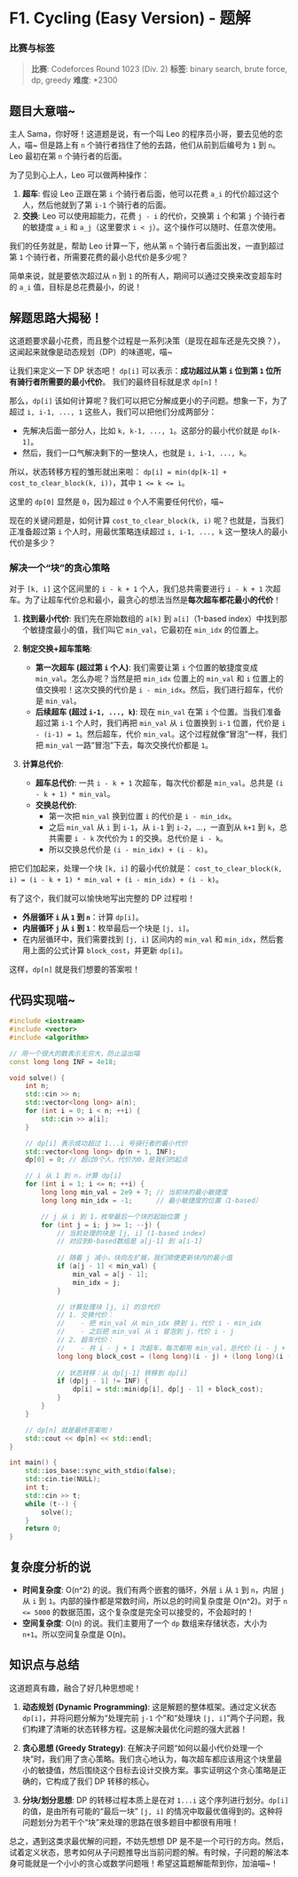 # F1. Cycling (Easy Version) - 题解

### 比赛与标签
> **比赛**: Codeforces Round 1023 (Div. 2)
> **标签**: binary search, brute force, dp, greedy
> **难度**: *2300

## 题目大意喵~
主人 Sama，你好呀！这道题是说，有一个叫 Leo 的程序员小哥，要去见他的恋人，喵~ 但是路上有 `n` 个骑行者挡住了他的去路，他们从前到后编号为 `1` 到 `n`。Leo 最初在第 `n` 个骑行者的后面。

为了见到心上人，Leo 可以做两种操作：
1.  **超车**: 假设 Leo 正跟在第 `i` 个骑行者后面，他可以花费 `a_i` 的代价超过这个人，然后他就到了第 `i-1` 个骑行者的后面。
2.  **交换**: Leo 可以使用超能力，花费 `j - i` 的代价，交换第 `i` 个和第 `j` 个骑行者的敏捷度 `a_i` 和 `a_j`（这里要求 `i < j`）。这个操作可以随时、任意次使用。

我们的任务就是，帮助 Leo 计算一下，他从第 `n` 个骑行者后面出发，一直到超过第 `1` 个骑行者，所需要花费的最小总代价是多少呢？

简单来说，就是要依次超过从 `n` 到 `1` 的所有人，期间可以通过交换来改变超车时的 `a_i` 值，目标是总花费最小，的说！

## 解题思路大揭秘！
这道题要求最小花费，而且整个过程是一系列决策（是现在超车还是先交换？），这闻起来就像是动态规划（DP）的味道呢，喵~

让我们来定义一下 DP 状态吧！
`dp[i]` 可以表示：**成功超过从第 `i` 位到第 `1` 位所有骑行者所需要的最小代价**。
我们的最终目标就是求 `dp[n]`！

那么，`dp[i]` 该如何计算呢？我们可以把它分解成更小的子问题。想象一下，为了超过 `i, i-1, ..., 1` 这些人，我们可以把他们分成两部分：
- 先解决后面一部分人，比如 `k, k-1, ..., 1`。这部分的最小代价就是 `dp[k-1]`。
- 然后，我们一口气解决剩下的一整块人，也就是 `i, i-1, ..., k`。

所以，状态转移方程的雏形就出来啦：
`dp[i] = min(dp[k-1] + cost_to_clear_block(k, i))`，其中 `1 <= k <= i`。

这里的 `dp[0]` 显然是 `0`，因为超过 `0` 个人不需要任何代价，喵~

现在的关键问题是，如何计算 `cost_to_clear_block(k, i)` 呢？也就是，当我们正准备超过第 `i` 个人时，用最优策略连续超过 `i, i-1, ..., k` 这一整块人的最小代价是多少？

### 解决一个“块”的贪心策略
对于 `[k, i]` 这个区间里的 `i - k + 1` 个人，我们总共需要进行 `i - k + 1` 次超车。为了让超车代价总和最小，最贪心的想法当然是**每次超车都花最小的代价**！

1.  **找到最小代价**: 我们先在原始数组的 `a[k]` 到 `a[i]`（1-based index）中找到那个敏捷度最小的值，我们叫它 `min_val`，它最初在 `min_idx` 的位置上。

2.  **制定交换+超车策略**:
    *   **第一次超车 (超过第 `i` 个人)**: 我们需要让第 `i` 个位置的敏捷度变成 `min_val`。怎么办呢？当然是把 `min_idx` 位置上的 `min_val` 和 `i` 位置上的值交换啦！这次交换的代价是 `i - min_idx`。然后，我们进行超车，代价是 `min_val`。
    *   **后续超车 (超过 `i-1, ..., k`)**: 现在 `min_val` 在第 `i` 个位置。当我们准备超过第 `i-1` 个人时，我们再把 `min_val` 从 `i` 位置换到 `i-1` 位置，代价是 `i - (i-1) = 1`。然后超车，代价 `min_val`。这个过程就像“冒泡”一样，我们把 `min_val` 一路“冒泡”下去，每次交换代价都是 `1`。

3.  **计算总代价**:
    *   **超车总代价**: 一共 `i - k + 1` 次超车，每次代价都是 `min_val`。总共是 `(i - k + 1) * min_val`。
    *   **交换总代价**:
        *   第一次把 `min_val` 换到位置 `i` 的代价是 `i - min_idx`。
        *   之后 `min_val` 从 `i` 到 `i-1`，从 `i-1` 到 `i-2`，...，一直到从 `k+1` 到 `k`，总共需要 `i - k` 次代价为 `1` 的交换。总代价是 `i - k`。
        *   所以交换总代价是 `(i - min_idx) + (i - k)`。

把它们加起来，处理一个块 `[k, i]` 的最小代价就是：
`cost_to_clear_block(k, i) = (i - k + 1) * min_val + (i - min_idx) + (i - k)`。

有了这个，我们就可以愉快地写出完整的 DP 过程啦！

- **外层循环 `i` 从 `1` 到 `n`**：计算 `dp[i]`。
- **内层循环 `j` 从 `i` 到 `1`**：枚举最后一个块是 `[j, i]`。
- 在内层循环中，我们需要找到 `[j, i]` 区间内的 `min_val` 和 `min_idx`，然后套用上面的公式计算 `block_cost`，并更新 `dp[i]`。

这样，`dp[n]` 就是我们想要的答案啦！

## 代码实现喵~
```cpp
#include <iostream>
#include <vector>
#include <algorithm>

// 用一个很大的数表示无穷大，防止溢出喵
const long long INF = 4e18; 

void solve() {
    int n;
    std::cin >> n;
    std::vector<long long> a(n);
    for (int i = 0; i < n; ++i) {
        std::cin >> a[i];
    }

    // dp[i] 表示成功超过 1...i 号骑行者的最小代价
    std::vector<long long> dp(n + 1, INF);
    dp[0] = 0; // 超过0个人，代价为0，是我们的起点

    // i 从 1 到 n，计算 dp[i]
    for (int i = 1; i <= n; ++i) {
        long long min_val = 2e9 + 7; // 当前块的最小敏捷度
        long long min_idx = -1;      // 最小敏捷度的位置（1-based）

        // j 从 i 到 1，枚举最后一个块的起始位置 j
        for (int j = i; j >= 1; --j) {
            // 当前处理的块是 [j, i] (1-based index)
            // 对应到0-based数组是 a[j-1] 到 a[i-1]
            
            // 随着 j 减小，块向左扩展，我们顺便更新块内的最小值
            if (a[j - 1] < min_val) {
                min_val = a[j - 1];
                min_idx = j;
            }

            // 计算处理块 [j, i] 的总代价
            // 1. 交换代价：
            //    - 把 min_val 从 min_idx 换到 i，代价 i - min_idx
            //    - 之后把 min_val 从 i 冒泡到 j，代价 i - j
            // 2. 超车代价：
            //    - 共 i - j + 1 次超车，每次都用 min_val，总代价 (i - j + 1) * min_val
            long long block_cost = (long long)(i - j) + (long long)(i - min_idx) + (long long)(i - j + 1) * min_val;
            
            // 状态转移：从 dp[j-1] 转移到 dp[i]
            if (dp[j - 1] != INF) {
                dp[i] = std::min(dp[i], dp[j - 1] + block_cost);
            }
        }
    }

    // dp[n] 就是最终答案啦！
    std::cout << dp[n] << std::endl;
}

int main() {
    std::ios_base::sync_with_stdio(false);
    std::cin.tie(NULL);
    int t;
    std::cin >> t;
    while (t--) {
        solve();
    }
    return 0;
}
```

## 复杂度分析的说
- **时间复杂度**: O(n^2) 的说。我们有两个嵌套的循环，外层 `i` 从 `1` 到 `n`，内层 `j` 从 `i` 到 `1`。内部的操作都是常数时间，所以总的时间复杂度是 O(n^2)。对于 `n <= 5000` 的数据范围，这个复杂度是完全可以接受的，不会超时的！
- **空间复杂度**: O(n) 的说。我们主要用了一个 `dp` 数组来存储状态，大小为 `n+1`。所以空间复杂度是 O(n)。

## 知识点与总结
这道题真有趣，融合了好几种思想呢！

1.  **动态规划 (Dynamic Programming)**: 这是解题的整体框架。通过定义状态 `dp[i]`，并将问题分解为“处理完前 `j-1` 个”和“处理块 `[j, i]`”两个子问题，我们构建了清晰的状态转移方程。这是解决最优化问题的强大武器！

2.  **贪心思想 (Greedy Strategy)**: 在解决子问题“如何以最小代价处理一个块”时，我们用了贪心策略。我们贪心地认为，每次超车都应该用这个块里最小的敏捷值，然后围绕这个目标去设计交换方案。事实证明这个贪心策略是正确的，它构成了我们 DP 转移的核心。

3.  **分块/划分思想**: DP 的转移过程本质上是在对 `1...i` 这个序列进行划分。`dp[i]` 的值，是由所有可能的“最后一块” `[j, i]` 的情况中取最优值得到的。这种将问题划分为若干个“块”来处理的思路在很多题目中都很有用哦！

总之，遇到这类求最优解的问题，不妨先想想 DP 是不是一个可行的方向。然后，试着定义状态，思考如何从子问题推导出当前问题的解。有时候，子问题的解法本身可能就是一个小小的贪心或数学问题哦！希望这篇题解能帮到你，加油喵~！
